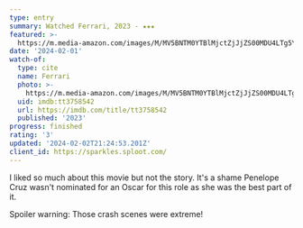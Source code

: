 ```yaml
---
type: entry
summary: Watched Ferrari, 2023 - ★★★
featured: >-
  https://m.media-amazon.com/images/M/MV5BNTM0YTBlMjctZjJjZS00MDU4LTg5YmQtMDY5Y2FhMWZiMjQ2XkEyXkFqcGdeQXVyNzU0NzQxNTE@._V1_SX300.jpg
date: '2024-02-01'
watch-of:
  type: cite
  name: Ferrari
  photo: >-
    https://m.media-amazon.com/images/M/MV5BNTM0YTBlMjctZjJjZS00MDU4LTg5YmQtMDY5Y2FhMWZiMjQ2XkEyXkFqcGdeQXVyNzU0NzQxNTE@._V1_SX300.jpg
  uid: imdb:tt3758542
  url: https://imdb.com/title/tt3758542
  published: '2023'
progress: finished
rating: '3'
updated: '2024-02-02T21:24:53.201Z'
client_id: https://sparkles.sploot.com/
---
```

I liked so much about this movie but not the story. It's a shame Penelope Cruz wasn't nominated for an Oscar for this role as she was the best part of it.

Spoiler warning:
<spoiler>Those crash scenes were extreme!</spoiler>
